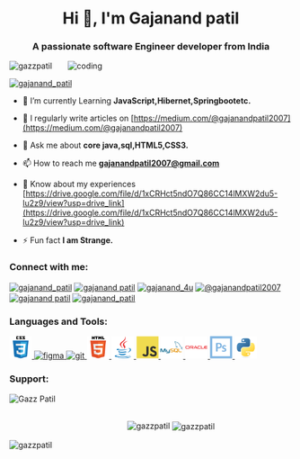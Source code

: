 <h1 align="center">Hi 👋, I'm Gajanand patil</h1>
<h3 align="center">A passionate software Engineer developer from India</h3>
<img align="right" alt="coding" width="400" src="https://media2.giphy.com/media/v1.Y2lkPTc5MGI3NjExeW11bGhkNzdlYXRtZ28xZW81NXp5cmJqcTRpeTN3eDUzN2tra2YydCZlcD12MV9pbnRlcm5hbF9naWZfYnlfaWQmY3Q9Zw/RbDKaczqWovIugyJmW/giphy.gif">
<p align="left"> <img src="https://komarev.com/ghpvc/?username=gazzpatil&label=Profile%20views&color=0e75b6&style=flat" alt="gazzpatil" /> </p>

<p align="left"> <a href="https://twitter.com/gajanand_patil" target="blank"><img src="https://img.shields.io/twitter/follow/gajanand_patil?logo=twitter&style=for-the-badge" alt="gajanand_patil" /></a> </p>

- 🔭 I’m currently Learning **JavaScript,Hibernet,Springbootetc.**

- 📝 I regularly write articles on [https://medium.com/@gajanandpatil2007](https://medium.com/@gajanandpatil2007)

- 💬 Ask me about **core java,sql,HTML5,CSS3.**

- 📫 How to reach me **gajanandpatil2007@gmail.com**

- 📄 Know about my experiences [https://drive.google.com/file/d/1xCRHct5ndO7Q86CC14lMXW2du5-lu2z9/view?usp=drive_link](https://drive.google.com/file/d/1xCRHct5ndO7Q86CC14lMXW2du5-lu2z9/view?usp=drive_link)

- ⚡ Fun fact **I am Strange.**

<h3 align="left">Connect with me:</h3>
<p align="left">
<a href="https://twitter.com/gajanand_patil" target="blank"><img align="center" src="https://raw.githubusercontent.com/rahuldkjain/github-profile-readme-generator/master/src/images/icons/Social/twitter.svg" alt="gajanand_patil" height="30" width="40" /></a>
<a href="https://linkedin.com/in/gajanand patil" target="blank"><img align="center" src="https://raw.githubusercontent.com/rahuldkjain/github-profile-readme-generator/master/src/images/icons/Social/linked-in-alt.svg" alt="gajanand patil" height="30" width="40" /></a>
<a href="https://instagram.com/gajanand_4u" target="blank"><img align="center" src="https://raw.githubusercontent.com/rahuldkjain/github-profile-readme-generator/master/src/images/icons/Social/instagram.svg" alt="gajanand_4u" height="30" width="40" /></a>
<a href="https://medium.com/@gajanandpatil2007" target="blank"><img align="center" src="https://raw.githubusercontent.com/rahuldkjain/github-profile-readme-generator/master/src/images/icons/Social/medium.svg" alt="@gajanandpatil2007" height="30" width="40" /></a>
<a href="https://www.hackerrank.com/gajanand patil" target="blank"><img align="center" src="https://raw.githubusercontent.com/rahuldkjain/github-profile-readme-generator/master/src/images/icons/Social/hackerrank.svg" alt="gajanand patil" height="30" width="40" /></a>
<a href="https://www.leetcode.com/gajanand_patil" target="blank"><img align="center" src="https://raw.githubusercontent.com/rahuldkjain/github-profile-readme-generator/master/src/images/icons/Social/leet-code.svg" alt="gajanand_patil" height="30" width="40" /></a>
</p>

<h3 align="left">Languages and Tools:</h3>
<p align="left"> <a href="https://www.w3schools.com/css/" target="_blank" rel="noreferrer"> <img src="https://raw.githubusercontent.com/devicons/devicon/master/icons/css3/css3-original-wordmark.svg" alt="css3" width="40" height="40"/> </a> <a href="https://www.figma.com/" target="_blank" rel="noreferrer"> <img src="https://www.vectorlogo.zone/logos/figma/figma-icon.svg" alt="figma" width="40" height="40"/> </a> <a href="https://git-scm.com/" target="_blank" rel="noreferrer"> <img src="https://www.vectorlogo.zone/logos/git-scm/git-scm-icon.svg" alt="git" width="40" height="40"/> </a> <a href="https://www.w3.org/html/" target="_blank" rel="noreferrer"> <img src="https://raw.githubusercontent.com/devicons/devicon/master/icons/html5/html5-original-wordmark.svg" alt="html5" width="40" height="40"/> </a> <a href="https://www.java.com" target="_blank" rel="noreferrer"> <img src="https://raw.githubusercontent.com/devicons/devicon/master/icons/java/java-original.svg" alt="java" width="40" height="40"/> </a> <a href="https://developer.mozilla.org/en-US/docs/Web/JavaScript" target="_blank" rel="noreferrer"> <img src="https://raw.githubusercontent.com/devicons/devicon/master/icons/javascript/javascript-original.svg" alt="javascript" width="40" height="40"/> </a> <a href="https://www.mysql.com/" target="_blank" rel="noreferrer"> <img src="https://raw.githubusercontent.com/devicons/devicon/master/icons/mysql/mysql-original-wordmark.svg" alt="mysql" width="40" height="40"/> </a> <a href="https://www.oracle.com/" target="_blank" rel="noreferrer"> <img src="https://raw.githubusercontent.com/devicons/devicon/master/icons/oracle/oracle-original.svg" alt="oracle" width="40" height="40"/> </a> <a href="https://www.photoshop.com/en" target="_blank" rel="noreferrer"> <img src="https://raw.githubusercontent.com/devicons/devicon/master/icons/photoshop/photoshop-line.svg" alt="photoshop" width="40" height="40"/> </a> <a href="https://www.python.org" target="_blank" rel="noreferrer"> <img src="https://raw.githubusercontent.com/devicons/devicon/master/icons/python/python-original.svg" alt="python" width="40" height="40"/> </a> </p>

<h3 align="left">Support:</h3>
<p><a href="https://www.buymeacoffee.com/Gazz Patil"> <img align="left" src="https://cdn.buymeacoffee.com/buttons/v2/default-yellow.png" height="50" width="210" alt="Gazz Patil" /></a></p><br><br>

<p><img align="left" src="https://github-readme-stats.vercel.app/api/top-langs?username=gazzpatil&show_icons=true&locale=en&layout=compact" alt="gazzpatil" /></p>

<p>&nbsp;<img align="center" src="https://github-readme-stats.vercel.app/api?username=gazzpatil&show_icons=true&locale=en" alt="gazzpatil" /></p>

<p><img align="center" src="https://github-readme-streak-stats.herokuapp.com/?user=gazzpatil&" alt="gazzpatil" /></p>


